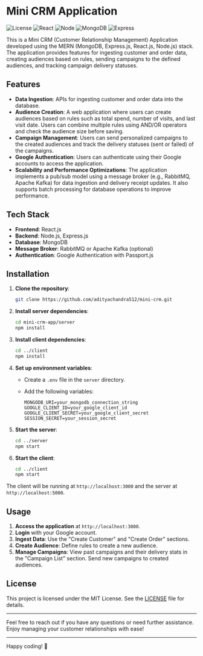 # Mini CRM Application

![License](https://img.shields.io/badge/license-MIT-blue.svg?style=flat-square)
![React](https://img.shields.io/badge/react-282c34.svg?logo=react&style=flat-square&logoColor=61DAFB&labelColor=282c34)
![Node](https://img.shields.io/badge/node-303030.svg?logo=node.js&style=flat-square&logoColor=white&labelColor=303030)
![MongoDB](https://img.shields.io/badge/mongodb-333333.svg?logo=mongodb&style=flat-square&logoColor=white&labelColor=333333)
![Express](https://img.shields.io/badge/express-444444.svg?logo=express&style=flat-square&logoColor=white&labelColor=444444)


This is a Mini CRM (Customer Relationship Management) Application developed using the MERN (MongoDB, Express.js, React.js, Node.js) stack. The application provides features for ingesting customer and order data, creating audiences based on rules, sending campaigns to the defined audiences, and tracking campaign delivery statuses.

## Features

- **Data Ingestion**: APIs for ingesting customer and order data into the database.
- **Audience Creation**: A web application where users can create audiences based on rules such as total spend, number of visits, and last visit date. Users can combine multiple rules using AND/OR operators and check the audience size before saving.
- **Campaign Management**: Users can send personalized campaigns to the created audiences and track the delivery statuses (sent or failed) of the campaigns.
- **Google Authentication**: Users can authenticate using their Google accounts to access the application.
- **Scalability and Performance Optimizations**: The application implements a pub/sub model using a message broker (e.g., RabbitMQ, Apache Kafka) for data ingestion and delivery receipt updates. It also supports batch processing for database operations to improve performance.

## Tech Stack

- **Frontend**: React.js
- **Backend**: Node.js, Express.js
- **Database**: MongoDB
- **Message Broker**: RabbitMQ or Apache Kafka (optional)
- **Authentication**: Google Authentication with Passport.js

## Installation

1. **Clone the repository**:

    ```bash
    git clone https://github.com/adityachandra512/mini-crm.git
    ```

2. **Install server dependencies**:

    ```bash
    cd mini-crm-app/server
    npm install
    ```

3. **Install client dependencies**:

    ```bash
    cd ../client
    npm install
    ```

4. **Set up environment variables**:
    - Create a `.env` file in the `server` directory.
    - Add the following variables:

        ```env
        MONGODB_URI=your_mongodb_connection_string
        GOOGLE_CLIENT_ID=your_google_client_id
        GOOGLE_CLIENT_SECRET=your_google_client_secret
        SESSION_SECRET=your_session_secret
        ```

5. **Start the server**:

    ```bash
    cd ../server
    npm start
    ```

6. **Start the client**:

    ```bash
    cd ../client
    npm start
    ```

The client will be running at `http://localhost:3000` and the server at `http://localhost:5000`.

## Usage

1. **Access the application** at `http://localhost:3000`.
2. **Login** with your Google account.
3. **Ingest Data**: Use the "Create Customer" and "Create Order" sections.
4. **Create Audience**: Define rules to create a new audience.
5. **Manage Campaigns**: View past campaigns and their delivery stats in the "Campaign List" section. Send new campaigns to created audiences.

## License

This project is licensed under the MIT License. See the [LICENSE](LICENSE) file for details.

---

Feel free to reach out if you have any questions or need further assistance. Enjoy managing your customer relationships with ease!

---

Happy coding! 🚀
